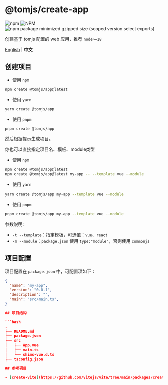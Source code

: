 # @tomjs/create-app

![npm](https://img.shields.io/npm/v/%40tomjs/create-app) ![NPM](https://img.shields.io/npm/l/%40tomjs%2Fcreate-app) ![npm package minimized gzipped size (scoped version select exports)](https://img.shields.io/bundlejs/size/%40tomjs/create-app)

创建基于 tomjs 配置的 web 应用，推荐 `node>=18`

[English](./README.md) | **中文**

## 创建项目

- 使用 `npm`

```bash
npm create @tomjs/app@latest
```

- 使用 `yarn`

```bash
yarn create @tomjs/app
```

- 使用 `pnpm`

```bash
pnpm create @tomjs/app
```

然后根据提示生成项目。

你也可以直接指定项目名、模板、module类型

- 使用 `npm`

```bash
npm create @tomjs/app@latest
npm create @tomjs/app@latest my-app -- --template vue --module
```

- 使用 `yarn`

```bash
yarn create @tomjs/app my-app --template vue --module
```

- 使用 `pnpm`

```bash
pnpm create @tomjs/app my-app --template vue --module
```

参数说明:

- `-t --template`：指定模板，可选值：`vue`、`react`
- `-m --module`：`package.json` 使用 `type:"module"`，否则使用 `commonjs`

## 项目配置

项目配置在 `package.json` 中，可配置项如下：

````json
{
  "name": "my-app",
  "version": "0.0.1",
  "description": "",
  "main": "src/main.ts",
}

## 项目结构

```bash
.
├── README.md
├── package.json
├── src
│   ├── App.vue
│   ├── main.ts
│   └── shims-vue.d.ts
├── tsconfig.json

## 参考项目

- [create-vite](https://github.com/vitejs/vite/tree/main/packages/create-vite)
````
